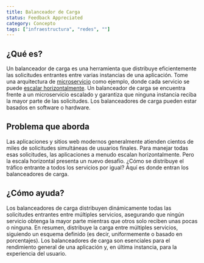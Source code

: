 ```yaml
---
title: Balanceador de Carga
status: Feedback Appreciated
category: Concepto
tags: ["infraestructura", "redes", ""]
---
```


## ¿Qué es?

Un balanceador de carga es una herramienta que distribuye eficientemente las solicitudes entrantes entre varias instancias de una aplicación.
Tome una arquitectura de [microservicio](/es/microservices/) como ejemplo, donde cada servicio se puede [escalar horizontalmente](/es/horizontal-scaling/).
Un balanceador de carga se encuentra frente a un microservicio escalado y garantiza que ninguna instancia reciba la mayor parte de las solicitudes.
Los balanceadores de carga pueden estar basados en software o hardware.

## Problema que aborda

Las aplicaciones y sitios web modernos generalmente atienden cientos de miles de solicitudes simultáneas de usuarios finales.
Para manejar todas esas solicitudes, las aplicaciones a menudo escalan horizontalmente.
Pero la escala horizontal presenta un nuevo desafío. ¿Cómo se distribuye el tráfico entrante a todos los servicios por igual?
Aquí es donde entran los balanceadores de carga.

## ¿Cómo ayuda?

Los balanceadores de carga distribuyen dinámicamente todas las solicitudes entrantes entre múltiples servicios, asegurando que ningún servicio obtenga la mayor parte mientras que otros solo reciben unas pocas o ninguna.
En resumen, distribuye la carga entre múltiples servicios, siguiendo un esquema definido (es decir, uniformemente o basado en porcentajes).
Los balanceadores de carga son esenciales para el rendimiento general de una aplicación y, en última instancia, para la experiencia del usuario.
